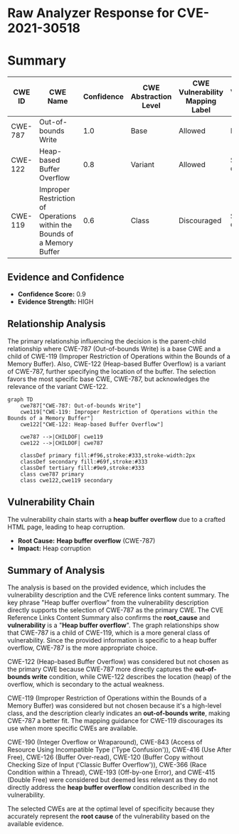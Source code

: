 # Raw Analyzer Response for CVE-2021-30518

# Summary
| CWE ID  | CWE Name  | Confidence | CWE Abstraction Level | CWE Vulnerability Mapping Label | CWE-Vulnerability Mapping Notes |
|---|---|---|---|---|---|
| CWE-787 | Out-of-bounds Write | 1.0 | Base | Allowed | Primary CWE |
| CWE-122 | Heap-based Buffer Overflow | 0.8 | Variant | Allowed | Secondary Candidate |
| CWE-119 | Improper Restriction of Operations within the Bounds of a Memory Buffer | 0.6 | Class | Discouraged | Secondary Candidate |

## Evidence and Confidence

*   **Confidence Score:** 0.9
*   **Evidence Strength:** HIGH

## Relationship Analysis
The primary relationship influencing the decision is the parent-child relationship where CWE-787 (Out-of-bounds Write) is a base CWE and a child of CWE-119 (Improper Restriction of Operations within the Bounds of a Memory Buffer). Also, CWE-122 (Heap-based Buffer Overflow) is a variant of CWE-787, further specifying the location of the buffer. The selection favors the most specific base CWE, CWE-787, but acknowledges the relevance of the variant CWE-122.

```mermaid
graph TD
    cwe787["CWE-787: Out-of-bounds Write"]
    cwe119["CWE-119: Improper Restriction of Operations within the Bounds of a Memory Buffer"]
    cwe122["CWE-122: Heap-based Buffer Overflow"]
    
    cwe787 -->|CHILDOF| cwe119
    cwe122 -->|CHILDOF| cwe787
    
    classDef primary fill:#f96,stroke:#333,stroke-width:2px
    classDef secondary fill:#69f,stroke:#333
    classDef tertiary fill:#9e9,stroke:#333
    class cwe787 primary
    class cwe122,cwe119 secondary
```

## Vulnerability Chain
The vulnerability chain starts with a **heap buffer overflow** due to a crafted HTML page, leading to heap corruption.
  - **Root Cause:** **Heap buffer overflow** (CWE-787)
  - **Impact:** Heap corruption

## Summary of Analysis
The analysis is based on the provided evidence, which includes the vulnerability description and the CVE reference links content summary. The key phrase "Heap buffer overflow" from the vulnerability description directly supports the selection of CWE-787 as the primary CWE. The CVE Reference Links Content Summary also confirms the **root_cause** and **vulnerability** is a "**Heap buffer overflow**". The graph relationships show that CWE-787 is a child of CWE-119, which is a more general class of vulnerability. Since the provided information is specific to a heap buffer overflow, CWE-787 is the more appropriate choice.

CWE-122 (Heap-based Buffer Overflow) was considered but not chosen as the primary CWE because CWE-787 more directly captures the **out-of-bounds write** condition, while CWE-122 describes the location (heap) of the overflow, which is secondary to the actual weakness.

CWE-119 (Improper Restriction of Operations within the Bounds of a Memory Buffer) was considered but not chosen because it's a high-level class, and the description clearly indicates an **out-of-bounds write**, making CWE-787 a better fit. The mapping guidance for CWE-119 discourages its use when more specific CWEs are available.

CWE-190 (Integer Overflow or Wraparound), CWE-843 (Access of Resource Using Incompatible Type ('Type Confusion')), CWE-416 (Use After Free), CWE-126 (Buffer Over-read), CWE-120 (Buffer Copy without Checking Size of Input ('Classic Buffer Overflow')), CWE-366 (Race Condition within a Thread), CWE-193 (Off-by-one Error), and CWE-415 (Double Free) were considered but deemed less relevant as they do not directly address the **heap buffer overflow** condition described in the vulnerability.

The selected CWEs are at the optimal level of specificity because they accurately represent the **root cause** of the vulnerability based on the available evidence.